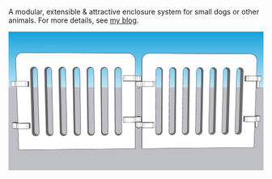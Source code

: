 A modular, extensible & attractive enclosure system for small dogs or other
animals. For more details, see [my
blog](https://bmink.tech/modularsmalldogenclosure).

![](small_dog_enclosure.png)

